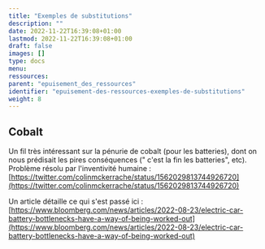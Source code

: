 ```yaml
---
title: "Exemples de substitutions"
description: ""
date: 2022-11-22T16:39:08+01:00
lastmod: 2022-11-22T16:39:08+01:00
draft: false
images: []
type: docs
menu:
ressources:
parent: "epuisement_des_ressources"
identifier: "epuisement-des-ressources-exemples-de-substitutions"
weight: 8
---
```


## Cobalt

Un fil très intéressant sur la pénurie de cobalt (pour les batteries), dont on nous prédisait les pires conséquences ("
c'est la fin les batteries", etc). Problème résolu par l'inventivité humaine :
[https://twitter.com/colinmckerrache/status/1562029813744926720](https://twitter.com/colinmckerrache/status/1562029813744926720)

Un article détaille ce qui s'est passé
ici : [https://www.bloomberg.com/news/articles/2022-08-23/electric-car-battery-bottlenecks-have-a-way-of-being-worked-out](https://www.bloomberg.com/news/articles/2022-08-23/electric-car-battery-bottlenecks-have-a-way-of-being-worked-out)


